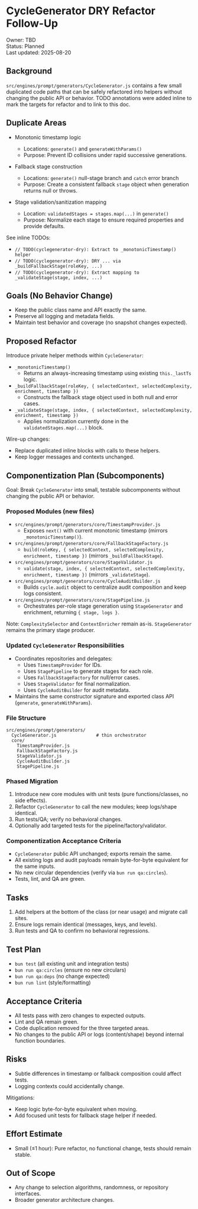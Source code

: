 # CycleGenerator DRY Refactor Follow-Up

Owner: TBD  
Status: Planned  
Last updated: 2025-08-20

## Background

`src/engines/prompt/generators/CycleGenerator.js` contains a few small duplicated code paths that can be safely refactored into helpers without changing the public API or behavior. TODO annotations were added inline to mark the targets for refactor and to link to this doc.

## Duplicate Areas

- Monotonic timestamp logic
  - Locations: `generate()` and `generateWithParams()`
  - Purpose: Prevent ID collisions under rapid successive generations.

- Fallback stage construction
  - Locations: `generate()` null-stage branch and `catch` error branch
  - Purpose: Create a consistent fallback `stage` object when generation returns null or throws.

- Stage validation/sanitization mapping
  - Location: `validatedStages = stages.map(...)` in `generate()`
  - Purpose: Normalize each stage to ensure required properties and provide defaults.

See inline TODOs:

- `// TODO(cyclegenerator-dry): Extract to _monotonicTimestamp() helper`
- `// TODO(cyclegenerator-dry): DRY ... via _buildFallbackStage(roleKey, ...)`
- `// TODO(cyclegenerator-dry): Extract mapping to _validateStage(stage, index, ...)`

## Goals (No Behavior Change)

- Keep the public class name and API exactly the same.
- Preserve all logging and metadata fields.
- Maintain test behavior and coverage (no snapshot changes expected).

## Proposed Refactor

Introduce private helper methods within `CycleGenerator`:

- `_monotonicTimestamp()`
  - Returns an always-increasing timestamp using existing `this._lastTs` logic.
- `_buildFallbackStage(roleKey, { selectedContext, selectedComplexity, enrichment, timestamp })`
  - Constructs the fallback stage object used in both null and error cases.
- `_validateStage(stage, index, { selectedContext, selectedComplexity, enrichment, timestamp })`
  - Applies normalization currently done in the `validatedStages.map(...)` block.

Wire-up changes:

- Replace duplicated inline blocks with calls to these helpers.
- Keep logger messages and contexts unchanged.

## Componentization Plan (Subcomponents)

Goal: Break `CycleGenerator` into small, testable subcomponents without changing the public API or behavior.

### Proposed Modules (new files)

- `src/engines/prompt/generators/core/TimestampProvider.js`
  - Exposes `next()` with current monotonic timestamp (mirrors `_monotonicTimestamp()`).
- `src/engines/prompt/generators/core/FallbackStageFactory.js`
  - `build(roleKey, { selectedContext, selectedComplexity, enrichment, timestamp })` (mirrors `_buildFallbackStage`).
- `src/engines/prompt/generators/core/StageValidator.js`
  - `validate(stage, index, { selectedContext, selectedComplexity, enrichment, timestamp })` (mirrors `_validateStage`).
- `src/engines/prompt/generators/core/CycleAuditBuilder.js`
  - Builds `cycle.audit` object to centralize audit composition and keep logs consistent.
- `src/engines/prompt/generators/core/StagePipeline.js`
  - Orchestrates per-role stage generation using `StageGenerator` and enrichment, returning `{ stage, logs }`.

Note: `ComplexitySelector` and `ContextEnricher` remain as-is. `StageGenerator` remains the primary stage producer.

### Updated `CycleGenerator` Responsibilities

- Coordinates repositories and delegates:
  - Uses `TimestampProvider` for IDs.
  - Uses `StagePipeline` to generate stages for each role.
  - Uses `FallbackStageFactory` for null/error cases.
  - Uses `StageValidator` for final normalization.
  - Uses `CycleAuditBuilder` for audit metadata.
- Maintains the same constructor signature and exported class API (`generate`, `generateWithParams`).

### File Structure

```plaintext
src/engines/prompt/generators/
  CycleGenerator.js               # thin orchestrator
  core/
    TimestampProvider.js
    FallbackStageFactory.js
    StageValidator.js
    CycleAuditBuilder.js
    StagePipeline.js
```

### Phased Migration

1) Introduce new core modules with unit tests (pure functions/classes, no side effects).
2) Refactor `CycleGenerator` to call the new modules; keep logs/shape identical.
3) Run tests/QA; verify no behavioral changes.
4) Optionally add targeted tests for the pipeline/factory/validator.

### Componentization Acceptance Criteria

- `CycleGenerator` public API unchanged; exports remain the same.
- All existing logs and audit payloads remain byte-for-byte equivalent for the same inputs.
- No new circular dependencies (verify via `bun run qa:circles`).
- Tests, lint, and QA are green.

## Tasks

1) Add helpers at the bottom of the class (or near usage) and migrate call sites.
2) Ensure logs remain identical (messages, keys, and levels).
3) Run tests and QA to confirm no behavioral regressions.

## Test Plan

- `bun test` (all existing unit and integration tests)
- `bun run qa:circles` (ensure no new circulars)
- `bun run qa:deps` (no change expected)
- `bun run lint` (style/formatting)

## Acceptance Criteria

- All tests pass with zero changes to expected outputs.
- Lint and QA remain green.
- Code duplication removed for the three targeted areas.
- No changes to the public API or logs (content/shape) beyond internal function boundaries.

## Risks

- Subtle differences in timestamp or fallback composition could affect tests.
- Logging contexts could accidentally change.

Mitigations:

- Keep logic byte-for-byte equivalent when moving.
- Add focused unit tests for fallback stage helper if needed.

## Effort Estimate

- Small (≤1 hour): Pure refactor, no functional change, tests should remain stable.

## Out of Scope

- Any change to selection algorithms, randomness, or repository interfaces.
- Broader generator architecture changes.
